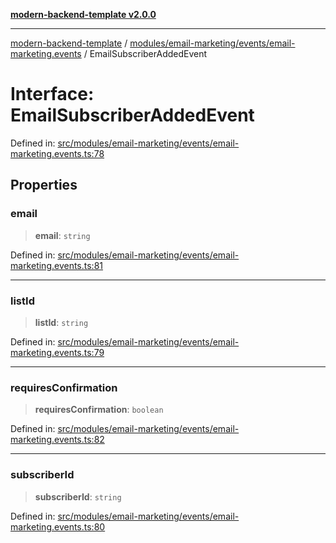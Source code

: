 [**modern-backend-template v2.0.0**](../../../../../README.md)

***

[modern-backend-template](../../../../../modules.md) / [modules/email-marketing/events/email-marketing.events](../README.md) / EmailSubscriberAddedEvent

# Interface: EmailSubscriberAddedEvent

Defined in: [src/modules/email-marketing/events/email-marketing.events.ts:78](https://github.com/maemreyo/saas-4cus-nodejs/blob/2a5b3f3aa11335dfa561e80e1feabb8e6084261e/src/modules/email-marketing/events/email-marketing.events.ts#L78)

## Properties

### email

> **email**: `string`

Defined in: [src/modules/email-marketing/events/email-marketing.events.ts:81](https://github.com/maemreyo/saas-4cus-nodejs/blob/2a5b3f3aa11335dfa561e80e1feabb8e6084261e/src/modules/email-marketing/events/email-marketing.events.ts#L81)

***

### listId

> **listId**: `string`

Defined in: [src/modules/email-marketing/events/email-marketing.events.ts:79](https://github.com/maemreyo/saas-4cus-nodejs/blob/2a5b3f3aa11335dfa561e80e1feabb8e6084261e/src/modules/email-marketing/events/email-marketing.events.ts#L79)

***

### requiresConfirmation

> **requiresConfirmation**: `boolean`

Defined in: [src/modules/email-marketing/events/email-marketing.events.ts:82](https://github.com/maemreyo/saas-4cus-nodejs/blob/2a5b3f3aa11335dfa561e80e1feabb8e6084261e/src/modules/email-marketing/events/email-marketing.events.ts#L82)

***

### subscriberId

> **subscriberId**: `string`

Defined in: [src/modules/email-marketing/events/email-marketing.events.ts:80](https://github.com/maemreyo/saas-4cus-nodejs/blob/2a5b3f3aa11335dfa561e80e1feabb8e6084261e/src/modules/email-marketing/events/email-marketing.events.ts#L80)
